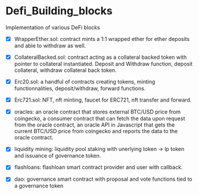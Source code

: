# Defi_Building_blocks
Implementation of various DeFi blocks

- [x] WrapperEther.sol: contract mints a 1:1 wrapped ether for ether deposits and able to withdraw as well.

- [x] CollateralBacked.sol: contract acting as a collateral backed token with pointer to collateral instantiated. Deposit and Withdraw function, deposit collateral, withdraw collateral back token.

- [x] Erc20.sol: a handful of contracts creating tokens, minting functionnalities, deposit/withdraw, forward functions.

- [x] Erc721.sol: NFT, nft minting, faucet for ERC721, nft transfer and forward.

- [x] oracles: an oracle contract that stores external BTC/USD price from coingecko, a consumer contract that can fetch the data upon request from the oracle contract, an oracle API in Javascript that gets the current BTC/USD price from coingecko and reports the data to the oracle contract.

- [x] liquidity mining: liquidity pool staking with unerlying token -> lp token and issuance of governance token.

- [x] flashloans: flashloan smart contract provider and user with callback.

- [x] dao: governance smart contract with proposal and vote functions tied to a governance token
